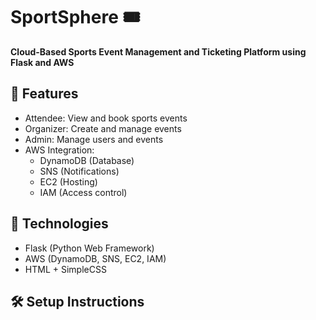 # SportSphere 🎟️
**Cloud-Based Sports Event Management and Ticketing Platform using Flask and AWS**

## 🔧 Features
- Attendee: View and book sports events
- Organizer: Create and manage events
- Admin: Manage users and events
- AWS Integration:
  - DynamoDB (Database)
  - SNS (Notifications)
  - EC2 (Hosting)
  - IAM (Access control)

## 🚀 Technologies
- Flask (Python Web Framework)
- AWS (DynamoDB, SNS, EC2, IAM)
- HTML + SimpleCSS

## 🛠️ Setup Instructions
